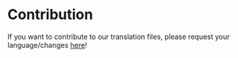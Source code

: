 # Contribution

If you want to contribute to our translation files, please request your language/changes [here](https://webtranslateit.com/en/projects/16897-ganggo/invitation_request)!
